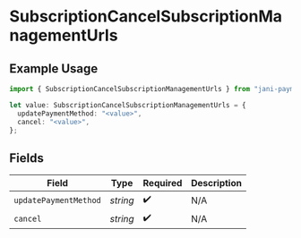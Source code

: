 # SubscriptionCancelSubscriptionManagementUrls

## Example Usage

```typescript
import { SubscriptionCancelSubscriptionManagementUrls } from "jani-payments/models/operations";

let value: SubscriptionCancelSubscriptionManagementUrls = {
  updatePaymentMethod: "<value>",
  cancel: "<value>",
};
```

## Fields

| Field                 | Type                  | Required              | Description           |
| --------------------- | --------------------- | --------------------- | --------------------- |
| `updatePaymentMethod` | *string*              | :heavy_check_mark:    | N/A                   |
| `cancel`              | *string*              | :heavy_check_mark:    | N/A                   |